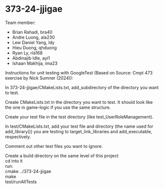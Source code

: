 # 373-24-jjigae

Team member:
- Brian Rahadi, bra40
- Andre Luong, ala230
- Lew Daniel Yang, ldy
- Hieu Duong, qhduong
- Ryan Ly, rla168
- Abdinajib Idle, ayi1
- Ishaan Makhija, ima23


Instructions for unit testing with GoogleTest (Based on Source: Cmpt 473 exercise by Nick Sumner (2024)):

In 373-24-jjigae/CMakeLists.txt, add_subdirectory of the directory you want to test.  
  
Create CMakeLists.txt in the directory you want to test. It should look like the one in game-logic if you use the same structure.  
  
Create your test file in the test directory (like test_UserRoleManagement).  
  
In test/CMakeLists.txt, add your test file and directory (the name used for add_library()) you are testing to target_link_libraries and add_executable, respectively. 
   
Comment out other test files you want to ignore.  
  
Create a build directory on the same level of this project  
cd into it  
run:  
cmake ../373-24-jjigae  
make  
test/runAllTests
